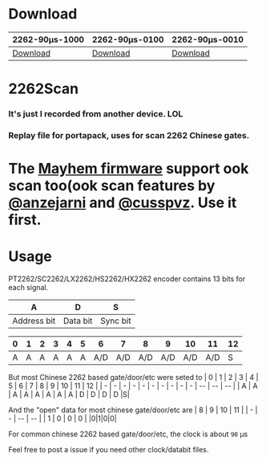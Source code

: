 
# Download
| 2262-90μs-1000 | 2262-90μs-0100 |  2262-90μs-0010 |
| - | - | -|
| [Download](https://anningtrashbin-my.sharepoint.com/:f:/g/personal/zxkmm_anningtrashbin_onmicrosoft_com/EpZx3Kbb7QJBiEAyth9Fe6oBQq9ppsKStYs3PbijOQUyCw?e=P7cl5d) | [Download](https://anningtrashbin-my.sharepoint.com/:f:/g/personal/zxkmm_anningtrashbin_onmicrosoft_com/ErANoKAuGq9CianuBvCnj1kBb3JvxDSfZXEH2lDvjx0cHg?e=WUL6eh) | [Download](https://github.com/zxkmm/2262Scan/releases/tag/raw)|
# 2262Scan
### It's just I recorded from another device. LOL
### Replay file for portapack, uses for scan 2262 Chinese gates.
# The [Mayhem firmware](https://github.com/eried/portapack-mayhem) support ook scan too(ook scan features by [@anzejarni](https://github.com/anzejarni) and [@cusspvz](https://github.com/cusspvz). Use it first. 

# Usage
PT2262/SC2262/LX2262/HS2262/HX2262 encoder contains 13 bits for each signal. 

| A           | D        | S        |
| ----------- | -------- | -------- |
| Address bit | Data bit | Sync bit |

| 0   | 1   | 2   | 3   | 4   | 5   | 6   | 7   | 8   | 9   | 10  | 11  | 12 |
| --- | --- | --- | --- | --- | --- | --- | --- | --- | --- | --- | --- | - |
| A | A | A | A | A | A | A/D | A/D | A/D | A/D | A/D | A/D |S|

But most Chinese 2262 based gate/door/etc were seted to
| 0 | 1 | 2 | 3 | 4 | 5 | 6 | 7 | 8 | 9 | 10 | 11 | 12 |
| - | - | - | - | - | - | - | - | - | - | -- | -- | -- |
| A | A | A | A | A | A | A | A | D | D | D  | D  |S|

And the "open" data for most chinese gate/door/etc are
| 8 | 9 | 10 | 11 |
| - | - | -- | -- |
| 1 | 0 | 0  | 0  |
|0|1|0|0|

For common chinese 2262 based gate/door/etc, the clock is about `90` μs   



Feel free to post a issue if you need other clock/databit files.
